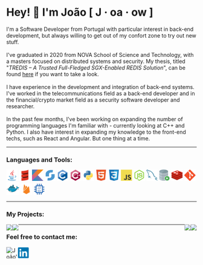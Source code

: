 <h1 align="left">Hey! 👋 I'm João [ J · oa · ow ] </h1>


I'm a Software Developer from Portugal with particular interest in back-end development, but always willing to get out of my confort zone to try out new stuff.<br/>
<br/>
I've graduated in 2020 from NOVA School of Science and Technology, with a masters focused on distributed systems and security.
My thesis, titled "*TREDIS – A Trusted Full-Fledged SGX-Enabled REDIS Solution*", can be found [here](https://run.unl.pt/bitstream/10362/116775/1/Reis_2021.pdf) if you want to take a look.<br/>
<br/>
I have experience in the development and integration of back-end systems. I've worked in the telecommunications field as a back-end developer and in the financial/crypto market field as a security software developer and researcher.<br/>
<br/>
In the past few months, I've been working on expanding the number of programming languages I'm familiar with - currently looking at C++ and Python. I also have interest in expanding my knowledge to the front-end techs, such as React and Angular. But one thing at a time.<br/>


---

### Languages and Tools:

<p align="left">
  <img src="https://raw.githubusercontent.com/devicons/devicon/master/icons/java/java-original.svg" alt="java" width="30" height="30"/>
  <img src="https://raw.githubusercontent.com/devicons/devicon/master/icons/scala/scala-original.svg" alt="scala" width="30" height="30"/>
  <img src="https://raw.githubusercontent.com/devicons/devicon/master/icons/kotlin/kotlin-original.svg" alt="kotlin" width="30" height="30"/>
  <img src="https://github.com/jcreis/jcreis/blob/main/tech-icons/sag-icon.png" alt="webmethods" width="28" height="30"/>
  <img src="https://raw.githubusercontent.com/devicons/devicon/master/icons/c/c-original.svg" alt="c" width="30" height="30"/>
  <img src="https://raw.githubusercontent.com/devicons/devicon/master/icons/cplusplus/cplusplus-original.svg" alt="cpp" width="30" height="30"/>
  <img src="https://raw.githubusercontent.com/devicons/devicon/master/icons/python/python-original.svg" alt="python" width="30" height="30"/>
  <img src="https://raw.githubusercontent.com/devicons/devicon/master/icons/html5/html5-original.svg" alt="html5" width="30" height="30"/>
  <img src="https://raw.githubusercontent.com/devicons/devicon/master/icons/css3/css3-original.svg" alt="css3" width="30" height="30"/>
  <img src="https://raw.githubusercontent.com/devicons/devicon/master/icons/javascript/javascript-original.svg" alt="javascript" width="30" height="30"/>
  <img src="https://raw.githubusercontent.com/devicons/devicon/master/icons/nodejs/nodejs-original.svg" alt="nodejs" width="30" height="30"/>
  <img src="https://raw.githubusercontent.com/devicons/devicon/master/icons/mysql/mysql-original.svg" alt="mysql" width="30" height="30"/>
  <img src="https://github.com/jcreis/jcreis/blob/main/tech-icons/oraclesql-icon.png" alt="oraclesql" width="28" height="30"/>
  <img src="https://raw.githubusercontent.com/devicons/devicon/master/icons/redis/redis-original.svg" alt="redis" width="30" height="30"/>
  <img src="https://raw.githubusercontent.com/devicons/devicon/master/icons/git/git-original.svg" alt="git" width="30" height="30"/>
  <img src="https://raw.githubusercontent.com/devicons/devicon/master/icons/docker/docker-original.svg" alt="docker" width="34" height="34"/>
  <img src="https://raw.githubusercontent.com/devicons/devicon/master/icons/firebase/firebase-plain.svg" alt="firebase" width="30" height="30"/>
  <img src="https://github.com/jcreis/jcreis/blob/main/tech-icons/sgx-icon.png" alt="sgx" width="30" height="30"/>
</p>


---

### My Projects:

<p>
<a href="https://github.com/jcreis/VacationManager">
  <img align="left" src="https://github-readme-stats.vercel.app/api/pin/?username=jcreis&repo=VacationManager&theme=tokyonight" />
</a>

<a href="https://github.com/jcreis/sparkApp">
  <img align="right" src="https://github-readme-stats.vercel.app/api/pin/?username=jcreis&repo=sparkApp&theme=tokyonight" />
</a>

<a href="https://github.com/jcreis/SS_StatusRetriever">
 <img align="left" src="https://github-readme-stats.vercel.app/api/pin/?username=jcreis&repo=SS_StatusRetriever&theme=tokyonight" />
</a>

<a href="https://github.com/jcreis/SpringShellApp">
 <img align="right" src="https://github-readme-stats.vercel.app/api/pin/?username=jcreis&repo=sgx-experiments&theme=tokyonight" />
</a>
</p>


---

### Feel free to contact me:

[<img align="left" alt="João's GitHub" width="30" height="30" src="https://upload.wikimedia.org/wikipedia/commons/thumb/a/ae/Github-desktop-logo-symbol.svg/1024px-Github-desktop-logo-symbol.svg.png" />][github]
[<img align="left" alt="João's LinkedIn" width="30" height="30" src="https://raw.githubusercontent.com/devicons/devicon/master/icons/linkedin/linkedin-original.svg" />][linkedin]

<br />

<!---

---

### Github Activity:

<a href="https://github.com/jcreis">
  <img align="left" src="https://github-readme-stats.vercel.app/api/top-langs/?username=jcreis&theme=tokyonight" />
</a>

<a href="https://github.com/jcreis">
 <img align="right" src="https://github-readme-stats.vercel.app/api?username=jcreis&show_icons=true&theme=tokyonight&line_height=27" alt="João's github stats"/>
</a>

-->


[github]: https://github.com/jcreis
[linkedin]: https://linkedin.com/in/joaoreis96
